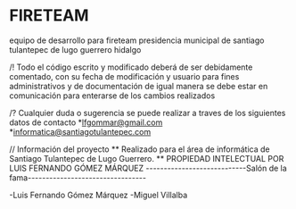 # FIRETEAM
equipo de desarrollo para fireteam presidencia municipal de santiago tulantepec de lugo guerrero hidalgo

/! Todo el código escrito y modificado deberá de ser debidamente comentado, con su fecha de modificación y usuario para fines administrativos y de documentación
de igual manera se debe estar en comunicación para enterarse de los cambios realizados

/? Cualquier duda o sugerencia se puede realizar a traves de los siguientes datos de contacto
    *lfgommar@gmail.com
    *informatica@santiagotulantepec.com
    
// Información del proyecto
** Realizado para el área de informática de Santiago Tulantepec de Lugo Guerrero.
** PROPIEDAD INTELECTUAL POR LUIS FERNANDO GÓMEZ MÁRQUEZ
----------------------------Salón de la fama---------------------------------

  -Luis Fernando Gómez Márquez
  -Miguel Villalba 
